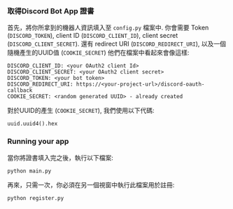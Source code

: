 ### 取得Discord Bot App 證書

首先，將你所拿到的機器人資訊填入至 `config.py` 檔案中. 
你會需要 Token (`DISCORD_TOKEN`), 
client ID (`DISCORD_CLIENT_ID`), 
client secret (`DISCORD_CLIENT_SECRET`). 
還有 redirect URI (`DISCORD_REDIRECT_URI`), 以及一個隨機產生的UUID值 (`COOKIE_SECRET`) 
他們在檔案中看起來會像這樣:

```
DISCORD_CLIENT_ID: <your OAuth2 client Id>
DISCORD_CLIENT_SECRET: <your OAuth2 client secret>
DISCORD_TOKEN: <your bot token>
DISCORD_REDIRECT_URI: https://<your-project-url>/discord-oauth-callback
COOKIE_SECRET: <random generated UUID> - already created
```

對於UUID的產生 (`COOKIE_SECRET`), 我們使用以下代碼:

```
uuid.uuid4().hex
```

### Running your app

當你將證書填入完之後，執行以下檔案:

```
python main.py
```

再來，只需一次，你必須在另一個視窗中執行此檔案用於註冊:

```
python register.py
```
